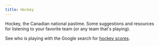 ```yaml
---
title: Hockey
---
```

Hockey, the Canadian national pastime. Some suggestions
and resources for listening to your favorite team
(or any team that's playing).

See who is playing with the Google
search for [hockey scores](https://www.google.com/search?q=hockey+scores).
